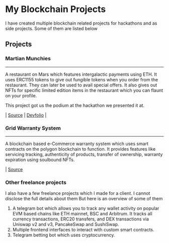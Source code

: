# My Blockchain Projects

I have created multiple blockchain related projects for hackathons and as side projects. Some of them are listed below

## Projects

### Martian Munchies

<hr>

A restaurant on Mars which features intergalactic payments using ETH. It uses ERC1155 tokens to give out fungible tokens when you order from the restaurant. They can later be used to avail special offers. It also gives out NFTs for specific limited edition items in the restaurant which you can flaunt on your profile.

This project got us the podium at the hackathon we presented it at.

| [Source](https://github.com/ujjujjuj/martian-munchies) | [Devfolio](https://devfolio.co/projects/martian-munchies-49b4) |

### Grid Warranty System

<hr>

A blockchain based e-Commerce warranty system which uses smart contracts on the polygon blockchain to function. It provides features like servicing tracking, authenticity of products, transfer of ownership, warranty expiration using soulbound NFTs.

| [Source](https://github.com/ujjujjuj/grid22)

### Other freelance projects

I also have a few freelance projects which I made for a client. I cannot disclose the full details about them But here is an overview of some of them

1. A telegram bot which allows you to track any wallet activity on popular EVM based chains like ETH mainnet, BSC and Arbitrum. It tracks all currency transactions, ERC20 transfers, and DEX transactions via Uniswap v2 and v3, PancakeSwap and SushiSwap.
2. Multiple frontend interfaces to interact with custom smart contracts.
3. Telegram betting bot which uses cryptocurrency.
